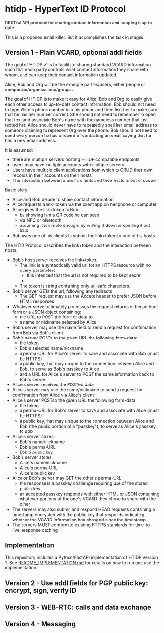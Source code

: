 # htidp - HyperText ID Protocol

RESTful API protocol for sharing contact information and keeping it up to date

This is a proposed email killer. But it accomplishes the task in stages.

## Version 1 - Plain VCARD, optional addl fields

The goal of HTIDP.v1 is to facilitate sharing standard VCARD information
such that each party controls what contact information they share with whom,
and can keep their contact information updated.

Alice, Bob and Org will be the example parties/users, either people or
companies/organizations/groups.

The goal of HTIDP is to make it easy for Alice, Bob and Org to easily give each
other access to up-to-date contact information. Bob should not need to type
Alice's phone number into his phone and then text her to make sure that he
has her number correct. She should not need to remember to open that text and
associate Bob's name with the nameless number that just texted her. Alice
should never have to repeatedly spell her email address to someone claiming to
represent Org over the phone. Bob should not need to send every person he
has a record of contacting an email saying that he has a new email address.

It is assumed:

- there are multiple servers hosting HTIDP compatible endpoints
- users may have multiple accounts with multiple servers
- Users have multiple client applications from which to CRUD their own records in their accounts on their hosts
- The interaction between a user's clients and their hosts is out of scope

Basic story:

- Alice and Bob decide to share contact information
- Alice requests a link+token via the client app on her phone or computer
- Alice gives the link+token to Bob:
  - by showing him a QR code he can scan
  - via NFC or bluetooth
  - assuming it is simple enough: by writing it down or spelling it out loud
- Bob uses one of his clients to submit the link+token to one of his hosts

The HTID Protocol describes the link+token and the interaction between hosts.

- Bob's host/server receives the link+token.
  - The link is a syntactically valid url for an HTTPS resource with no query parameters
    - It is intended that the url is not required to be kept secret
    -
  - The token is string containing only url-safe characters.
- Bob's server GETs the url, following any redirects
  - The GET request may use the Accept header to prefer JSON before HTML responses
- Whatever server ultimately processes the request returns either an html form or a JSON object containing:
  - the URL to POST the form or data to
  - a name or nickname selected by Alice
- Bob's server may use the name field to send a request for confirmation from Bob via Bob's client
- Bob's server POSTs to the given URL the following form-data:
  - the token
  - Bob's selected name/nickname
  - a perma-URL for Alice's server to save and associate with Bob (must be HTTPS)
  - a public key, that may unique to the connection between Alice and Bob, to serve as Bob's passkey to Alice
  - and a URL for Alice's server to POST the same information back to Bob's server
- Alice's server receives the POSTed data.
- Alice's server may use the name/nickname to send a request for confirmation from Alice via Alice's client
- Alice's server POSTso the given URL the following form-data:
  - the token
  - a perma-URL for Bob's server to save and associate with Alice (must be HTTPS)
  - a public key, that may unique to the connection between Alice and Bob (the public portion of a "passkey"), to serve as Alice's passkey to Bob
- Alice's server stores:
  - Bob's name/nickname
  - Bob's perma-URL
  - Bob's public key
- Bob's server stores
  - Alice's name/nickname
  - Alice's perma-URL
  - Alice's public key
- Alice or Bob's server may GET the other's perma-URL
  - the response is a passkey challenge requiring use of the stored public key
  - an accepted passkey responds with either HTML or JSON containing whatever portions of the one's VCARD they chose to share with the other
- The servers may also submit and respond HEAD requests containing a timestamp encrypted with the public key that responds indicating whether the VCARD information has changed since the timestamp
- The servers MUST conform to existing HTTPS standards for time-to-live, response caching

## Implementation

This repository includes a Python/FastAPI implementation of HTIDP Version 1. 
See [README_IMPLEMENTATION.md](README_IMPLEMENTATION.md) for details on how to run and use the implementation.

## Version 2 - Use addl fields for PGP public key: encrypt, sign, verify ID

## Version 3 - WEB-RTC: calls and data exchange

## Version 4 - Messaging